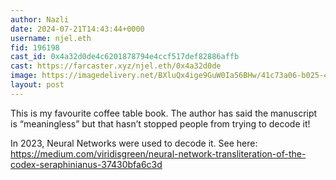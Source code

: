 ```yaml
---
author: Nazli
date: 2024-07-21T14:43:44+0000
username: njel.eth
fid: 196198
cast_id: 0x4a32d0de4c6201878794e4ccf517def82886affb
cast: https://farcaster.xyz/njel.eth/0x4a32d0de
image: https://imagedelivery.net/BXluQx4ige9GuW0Ia56BHw/41c73a06-b025-48af-4379-0141b7c90200/original
layout: post
---
```


This is my favourite coffee table book. The author has said the manuscript is “meaningless” but that hasn’t stopped people from trying to decode it!

In 2023, Neural Networks were used to decode it. See here: https://medium.com/viridisgreen/neural-network-transliteration-of-the-codex-seraphinianus-37430bfa6c3d

<img src='https://imagedelivery.net/BXluQx4ige9GuW0Ia56BHw/41c73a06-b025-48af-4379-0141b7c90200/original' alt='' referrerpolicy='no-referrer'/>
<img src='https://imagedelivery.net/BXluQx4ige9GuW0Ia56BHw/c09c295e-154a-4bdb-6cf6-95ae641c9300/original' alt='' referrerpolicy='no-referrer'/>
